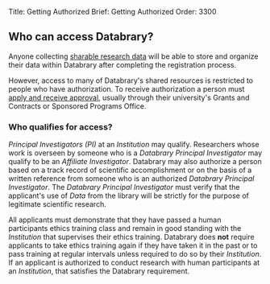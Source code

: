 Title: Getting Authorized
Brief: Getting Authorized
Order: 3300

## Who can access Databrary?

Anyone collecting [sharable research data](|filename|releasing-data/releasing-data.md) will be able to store and organize their data within Databrary after completing the registration process.

However, access to many of Databrary's shared resources is restricted to people who have authorization.
To receive authorization a person must [apply and receive approval](|filename|getting-authorized/agreement.md), usually through their university's Grants and Contracts or Sponsored Programs Office.

### Who qualifies for access?

*Principal Investigators (PI)* at an *Institution* may qualify.
Researchers whose work is overseen by someone who is a *Databrary Principal Investigator* may qualify to be an *Affiliate Investigator*.
Databrary may also authorize a person based on a track record of scientific accomplishment or on the basis of a written reference from someone who is an authorized *Databrary Principal Investigator*.
The *Databrary Principal Investigator* must verify that the applicant's use of *Data* from the library will be strictly for the purpose of legitimate scientific research.


All applicants must demonstrate that they have passed a human participants ethics training class and remain in good standing with the *Institution* that supervises their ethics training.
Databrary does **not** require applicants to take ethics training again if they have taken it in the past or to pass training at regular intervals unless required to do so by their *Institution*.
If an applicant is authorized to conduct research with human participants at an *Institution*, that satisfies the Databrary requirement.
